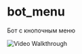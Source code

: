 # bot_menu
Бот с кнопочным меню


<img src='http://i.imgur.com/WRRTxTIh.gif' title='Video Walkthrough' width="" alt='Video Walkthrough' />
